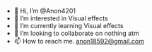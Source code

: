 - 👋 Hi, I’m @Anon4201
- 👀 I’m interested in Visual effects
- 🌱 I’m currently learning Visual effects
- 💞️ I’m looking to collaborate on nothing atm
- 📫 How to reach me. anon18592@gmail.com

<!---
Anon4201/Anon4201 is a ✨ special ✨ repository because its `README.md` (this file) appears on your GitHub profile.
You can click the Preview link to take a look at your changes.
--->
